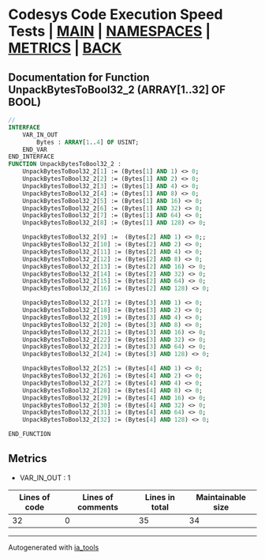 # Codesys Code Execution Speed Tests | [MAIN] | [NAMESPACES] | [METRICS] | [BACK]  

## Documentation for Function UnpackBytesToBool32_2 (ARRAY[1..32] OF BOOL)  

```pascal
//  
INTERFACE
    VAR_IN_OUT 
        Bytes : ARRAY[1..4] OF USINT;
    END_VAR
END_INTERFACE
FUNCTION UnpackBytesToBool32_2 :
    UnpackBytesToBool32_2[1] := (Bytes[1] AND 1) <> 0;
    UnpackBytesToBool32_2[2] := (Bytes[1] AND 2) <> 0;
    UnpackBytesToBool32_2[3] := (Bytes[1] AND 4) <> 0;
    UnpackBytesToBool32_2[4] := (Bytes[1] AND 8) <> 0;
    UnpackBytesToBool32_2[5] := (Bytes[1] AND 16) <> 0;
    UnpackBytesToBool32_2[6] := (Bytes[1] AND 32) <> 0;
    UnpackBytesToBool32_2[7] := (Bytes[1] AND 64) <> 0;
    UnpackBytesToBool32_2[8] := (Bytes[1] AND 128) <> 0;

    UnpackBytesToBool32_2[9] :=  (Bytes[2] AND 1) <> 0;;
    UnpackBytesToBool32_2[10] := (Bytes[2] AND 2) <> 0;
    UnpackBytesToBool32_2[11] := (Bytes[2] AND 4) <> 0;
    UnpackBytesToBool32_2[12] := (Bytes[2] AND 8) <> 0;
    UnpackBytesToBool32_2[13] := (Bytes[2] AND 16) <> 0;
    UnpackBytesToBool32_2[14] := (Bytes[2] AND 32) <> 0;
    UnpackBytesToBool32_2[15] := (Bytes[2] AND 64) <> 0;
    UnpackBytesToBool32_2[16] := (Bytes[2] AND 128) <> 0;

    UnpackBytesToBool32_2[17] := (Bytes[3] AND 1) <> 0;
    UnpackBytesToBool32_2[18] := (Bytes[3] AND 2) <> 0;
    UnpackBytesToBool32_2[19] := (Bytes[3] AND 4) <> 0;
    UnpackBytesToBool32_2[20] := (Bytes[3] AND 8) <> 0;
    UnpackBytesToBool32_2[21] := (Bytes[3] AND 16) <> 0;
    UnpackBytesToBool32_2[22] := (Bytes[3] AND 32) <> 0;
    UnpackBytesToBool32_2[23] := (Bytes[3] AND 64) <> 0;
    UnpackBytesToBool32_2[24] := (Bytes[3] AND 128) <> 0;

    UnpackBytesToBool32_2[25] := (Bytes[4] AND 1) <> 0;
    UnpackBytesToBool32_2[26] := (Bytes[4] AND 2) <> 0;
    UnpackBytesToBool32_2[27] := (Bytes[4] AND 4) <> 0;
    UnpackBytesToBool32_2[28] := (Bytes[4] AND 8) <> 0;
    UnpackBytesToBool32_2[29] := (Bytes[4] AND 16) <> 0;
    UnpackBytesToBool32_2[30] := (Bytes[4] AND 32) <> 0;
    UnpackBytesToBool32_2[31] := (Bytes[4] AND 64) <> 0;
    UnpackBytesToBool32_2[32] := (Bytes[4] AND 128) <> 0;

END_FUNCTION
```

## Metrics  

- VAR_IN_OUT : 1

| Lines of code | Lines of comments | Lines in total | Maintainable size |
| ------------- | ----------------- | -------------- | ----------------- |
| 32 |0 |35 | 34 |

---
Autogenerated with [ia_tools](https://github.com/tkucic/ia_tools)  

[MAIN]: ../../../../index_st.md
[NAMESPACES]: ../../nsList_st.md
[METRICS]: ../../../metrics_st.md
[BACK]: ../nsMain_st.md
